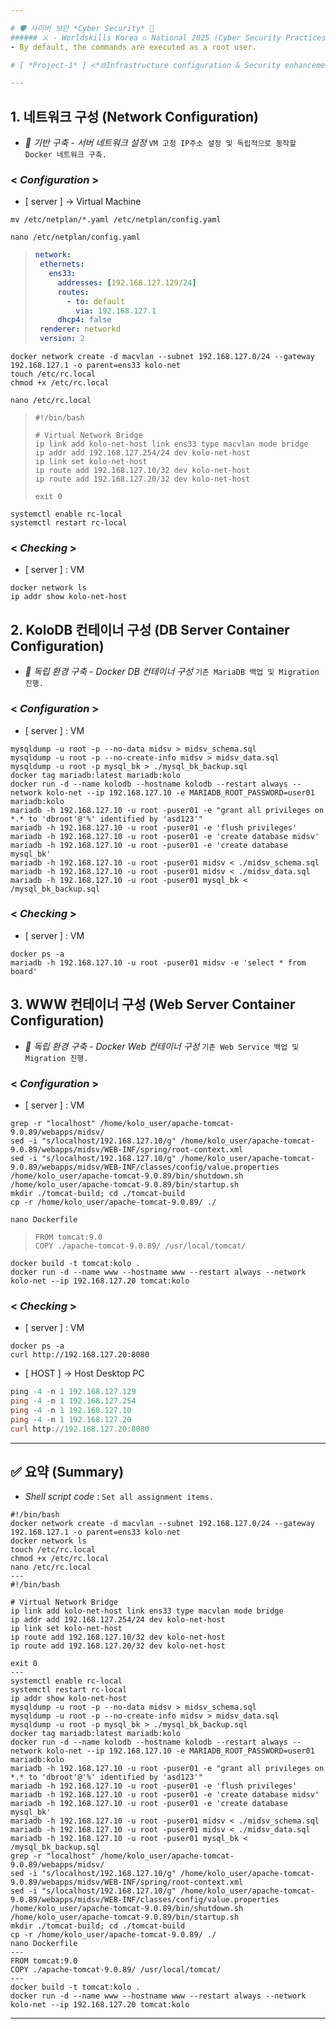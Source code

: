 ```yaml
---

# 🛡 사이버 보안 *Cyber Security* 🔐
###### ⚔ - Worldskills Korea ▫ National 2025 (Cyber Security Practices) - 🏹 [ *Written by NullBins* ]
- By default, the commands are executed as a root user.

# [ *Project-1* ] <*🌐Infrastructure configuration & Security enhancements💠*>

---
```


## 1. 네트워크 구성 (Network Configuration)
- *🎯 기반 구축 - 서버 네트워크 설정* `VM 고정 IP주소 설정 및 독립적으로 동작할 Docker 네트워크 구축.`
### < *Configuration* >
- [ server ] -> Virtual Machine
```vim
mv /etc/netplan/*.yaml /etc/netplan/config.yaml
```
```vim
nano /etc/netplan/config.yaml
```
>```yaml
>network:
>  ethernets:
>    ens33:
>      addresses: [192.168.127.129/24]
>      routes:
>        - to: default
>          via: 192.168.127.1
>      dhcp4: false
>  renderer: networkd
>  version: 2
>```
```vim
docker network create -d macvlan --subnet 192.168.127.0/24 --gateway 192.168.127.1 -o parent=ens33 kolo-net
touch /etc/rc.local
chmod +x /etc/rc.local
```
```vim
nano /etc/rc.local
```
>```vim
>#!/bin/bash
>
># Virtual Network Bridge
>ip link add kolo-net-host link ens33 type macvlan mode bridge
>ip addr add 192.168.127.254/24 dev kolo-net-host
>ip link set kolo-net-host
>ip route add 192.168.127.10/32 dev kolo-net-host
>ip route add 192.168.127.20/32 dev kolo-net-host
>
>exit 0
>```
```vim
systemctl enable rc-local
systemctl restart rc-local
```
### < *Checking* >
- [ server ] : VM
```vim
docker network ls
ip addr show kolo-net-host
```

## 2. KoloDB 컨테이너 구성 (DB Server Container Configuration)
- *🎯 독립 환경 구축 - Docker DB 컨테이너 구성* `기존 MariaDB 백업 및 Migration 진행.`
### < *Configuration* >
- [ server ] : VM
```vim
mysqldump -u root -p --no-data midsv > midsv_schema.sql
mysqldump -u root -p --no-create-info midsv > midsv_data.sql
mysqldump -u root -p mysql_bk > ./mysql_bk_backup.sql
docker tag mariadb:latest mariadb:kolo
docker run -d --name kolodb --hostname kolodb --restart always --network kolo-net --ip 192.168.127.10 -e MARIADB_ROOT_PASSWORD=user01 mariadb:kolo
mariadb -h 192.168.127.10 -u root -puser01 -e "grant all privileges on *.* to 'dbroot'@'%' identified by 'asd123'"
mariadb -h 192.168.127.10 -u root -puser01 -e 'flush privileges'
mariadb -h 192.168.127.10 -u root -puser01 -e 'create database midsv'
mariadb -h 192.168.127.10 -u root -puser01 -e 'create database mysql_bk'
mariadb -h 192.168.127.10 -u root -puser01 midsv < ./midsv_schema.sql
mariadb -h 192.168.127.10 -u root -puser01 midsv < ./midsv_data.sql
mariadb -h 192.168.127.10 -u root -puser01 mysql_bk < /mysql_bk_backup.sql
```
### < *Checking* >
- [ server ] : VM
```vim
docker ps -a
mariadb -h 192.168.127.10 -u root -puser01 midsv -e 'select * from board'
```

## 3. WWW 컨테이너 구성 (Web Server Container Configuration)
- *🎯 독립 환경 구축 - Docker Web 컨테이너 구성* `기존 Web Service 백업 및 Migration 진행.`
### < *Configuration* >
- [ server ] : VM
```vim
grep -r "localhost" /home/kolo_user/apache-tomcat-9.0.89/webapps/midsv/
sed -i "s/localhost/192.168.127.10/g" /home/kolo_user/apache-tomcat-9.0.89/webapps/midsv/WEB-INF/spring/root-context.xml
sed -i "s/localhost/192.168.127.10/g" /home/kolo_user/apache-tomcat-9.0.89/webapps/midsv/WEB-INF/classes/config/value.properties
/home/kolo_user/apache-tomcat-9.0.89/bin/shutdown.sh
/home/kolo_user/apache-tomcat-9.0.89/bin/startup.sh
mkdir ./tomcat-build; cd ./tomcat-build
cp -r /home/kolo_user/apache-tomcat-9.0.89/ ./
```
```vim
nano Dockerfile
```
>```vim
>FROM tomcat:9.0
>COPY ./apache-tomcat-9.0.89/ /usr/local/tomcat/
>```
```vim
docker build -t tomcat:kolo .
docker run -d --name www --hostname www --restart always --network kolo-net --ip 192.168.127.20 tomcat:kolo
```
### < *Checking* >
- [ server ] : VM
```vim
docker ps -a
curl http://192.168.127.20:8080
```
- [ HOST ] -> Host Desktop PC
```powershell
ping -4 -n 1 192.168.127.129
ping -4 -n 1 192.168.127.254
ping -4 -n 1 192.168.127.10
ping -4 -n 1 192.168.127.20
curl http://192.168.127.20:8080
```

---

## ✅ 요약 (Summary)
- *Shell script code* : `Set all assignment items.`
```vim
#!/bin/bash
docker network create -d macvlan --subnet 192.168.127.0/24 --gateway 192.168.127.1 -o parent=ens33 kolo-net
docker network ls
touch /etc/rc.local
chmod +x /etc/rc.local
nano /etc/rc.local
---
#!/bin/bash

# Virtual Network Bridge
ip link add kolo-net-host link ens33 type macvlan mode bridge
ip addr add 192.168.127.254/24 dev kolo-net-host
ip link set kolo-net-host
ip route add 192.168.127.10/32 dev kolo-net-host
ip route add 192.168.127.20/32 dev kolo-net-host

exit 0
---
systemctl enable rc-local
systemctl restart rc-local
ip addr show kolo-net-host
mysqldump -u root -p --no-data midsv > midsv_schema.sql
mysqldump -u root -p --no-create-info midsv > midsv_data.sql
mysqldump -u root -p mysql_bk > ./mysql_bk_backup.sql
docker tag mariadb:latest mariadb:kolo
docker run -d --name kolodb --hostname kolodb --restart always --network kolo-net --ip 192.168.127.10 -e MARIADB_ROOT_PASSWORD=user01 mariadb:kolo
mariadb -h 192.168.127.10 -u root -puser01 -e "grant all privileges on *.* to 'dbroot'@'%' identified by 'asd123'"
mariadb -h 192.168.127.10 -u root -puser01 -e 'flush privileges'
mariadb -h 192.168.127.10 -u root -puser01 -e 'create database midsv'
mariadb -h 192.168.127.10 -u root -puser01 -e 'create database mysql_bk'
mariadb -h 192.168.127.10 -u root -puser01 midsv < ./midsv_schema.sql
mariadb -h 192.168.127.10 -u root -puser01 midsv < ./midsv_data.sql
mariadb -h 192.168.127.10 -u root -puser01 mysql_bk < /mysql_bk_backup.sql
grep -r "localhost" /home/kolo_user/apache-tomcat-9.0.89/webapps/midsv/
sed -i "s/localhost/192.168.127.10/g" /home/kolo_user/apache-tomcat-9.0.89/webapps/midsv/WEB-INF/spring/root-context.xml
sed -i "s/localhost/192.168.127.10/g" /home/kolo_user/apache-tomcat-9.0.89/webapps/midsv/WEB-INF/classes/config/value.properties
/home/kolo_user/apache-tomcat-9.0.89/bin/shutdown.sh
/home/kolo_user/apache-tomcat-9.0.89/bin/startup.sh
mkdir ./tomcat-build; cd ./tomcat-build
cp -r /home/kolo_user/apache-tomcat-9.0.89/ ./
nano Dockerfile
---
FROM tomcat:9.0
COPY ./apache-tomcat-9.0.89/ /usr/local/tomcat/
---
docker build -t tomcat:kolo .
docker run -d --name www --hostname www --restart always --network kolo-net --ip 192.168.127.20 tomcat:kolo
```

---
